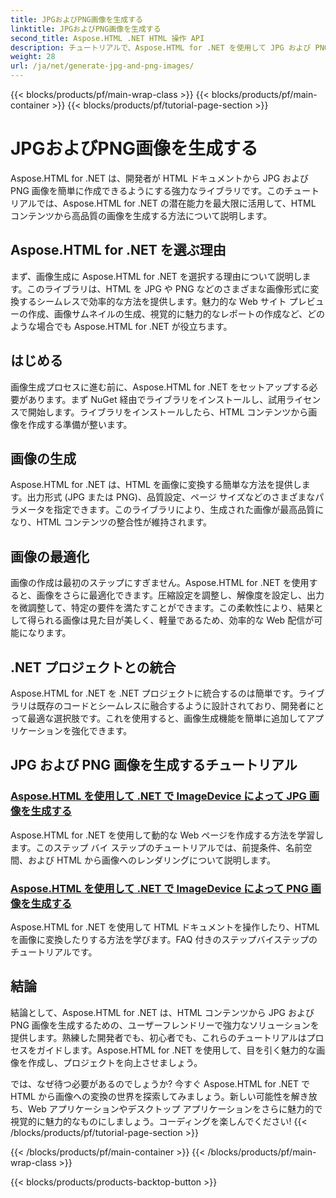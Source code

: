 ```yaml
---
title: JPGおよびPNG画像を生成する
linktitle: JPGおよびPNG画像を生成する
second_title: Aspose.HTML .NET HTML 操作 API
description: チュートリアルで、Aspose.HTML for .NET を使用して JPG および PNG 画像を生成する方法を学びます。魅力的なグラフィックを簡単に作成できます。
weight: 28
url: /ja/net/generate-jpg-and-png-images/
---
```


{{< blocks/products/pf/main-wrap-class >}}
{{< blocks/products/pf/main-container >}}
{{< blocks/products/pf/tutorial-page-section >}}

# JPGおよびPNG画像を生成する

 
Aspose.HTML for .NET は、開発者が HTML ドキュメントから JPG および PNG 画像を簡単に作成できるようにする強力なライブラリです。このチュートリアルでは、Aspose.HTML for .NET の潜在能力を最大限に活用して、HTML コンテンツから高品質の画像を生成する方法について説明します。

## Aspose.HTML for .NET を選ぶ理由

まず、画像生成に Aspose.HTML for .NET を選択する理由について説明します。このライブラリは、HTML を JPG や PNG などのさまざまな画像形式に変換するシームレスで効率的な方法を提供します。魅力的な Web サイト プレビューの作成、画像サムネイルの生成、視覚的に魅力的なレポートの作成など、どのような場合でも Aspose.HTML for .NET が役立ちます。

## はじめる

画像生成プロセスに進む前に、Aspose.HTML for .NET をセットアップする必要があります。まず NuGet 経由でライブラリをインストールし、試用ライセンスで開始します。ライブラリをインストールしたら、HTML コンテンツから画像を作成する準備が整います。

## 画像の生成

Aspose.HTML for .NET は、HTML を画像に変換する簡単な方法を提供します。出力形式 (JPG または PNG)、品質設定、ページ サイズなどのさまざまなパラメータを指定できます。このライブラリにより、生成された画像が最高品質になり、HTML コンテンツの整合性が維持されます。

## 画像の最適化

画像の作成は最初のステップにすぎません。Aspose.HTML for .NET を使用すると、画像をさらに最適化できます。圧縮設定を調整し、解像度を設定し、出力を微調整して、特定の要件を満たすことができます。この柔軟性により、結果として得られる画像は見た目が美しく、軽量であるため、効率的な Web 配信が可能になります。

## .NET プロジェクトとの統合

Aspose.HTML for .NET を .NET プロジェクトに統合するのは簡単です。ライブラリは既存のコードとシームレスに融合するように設計されており、開発者にとって最適な選択肢です。これを使用すると、画像生成機能を簡単に追加してアプリケーションを強化できます。

## JPG および PNG 画像を生成するチュートリアル
### [Aspose.HTML を使用して .NET で ImageDevice によって JPG 画像を生成する](./generate-jpg-images-by-imagedevice/)
Aspose.HTML for .NET を使用して動的な Web ページを作成する方法を学習します。このステップ バイ ステップのチュートリアルでは、前提条件、名前空間、および HTML から画像へのレンダリングについて説明します。
### [Aspose.HTML を使用して .NET で ImageDevice によって PNG 画像を生成する](./generate-png-images-by-imagedevice/)
Aspose.HTML for .NET を使用して HTML ドキュメントを操作したり、HTML を画像に変換したりする方法を学びます。FAQ 付きのステップバイステップのチュートリアルです。

## 結論

結論として、Aspose.HTML for .NET は、HTML コンテンツから JPG および PNG 画像を生成するための、ユーザーフレンドリーで強力なソリューションを提供します。熟練した開発者でも、初心者でも、これらのチュートリアルはプロセスをガイドします。Aspose.HTML for .NET を使用して、目を引く魅力的な画像を作成し、プロジェクトを向上させましょう。

では、なぜ待つ必要があるのでしょうか? 今すぐ Aspose.HTML for .NET で HTML から画像への変換の世界を探索してみましょう。新しい可能性を解き放ち、Web アプリケーションやデスクトップ アプリケーションをさらに魅力的で視覚的に魅力的なものにしましょう。コーディングを楽しんでください!
{{< /blocks/products/pf/tutorial-page-section >}}

{{< /blocks/products/pf/main-container >}}
{{< /blocks/products/pf/main-wrap-class >}}

{{< blocks/products/products-backtop-button >}}
